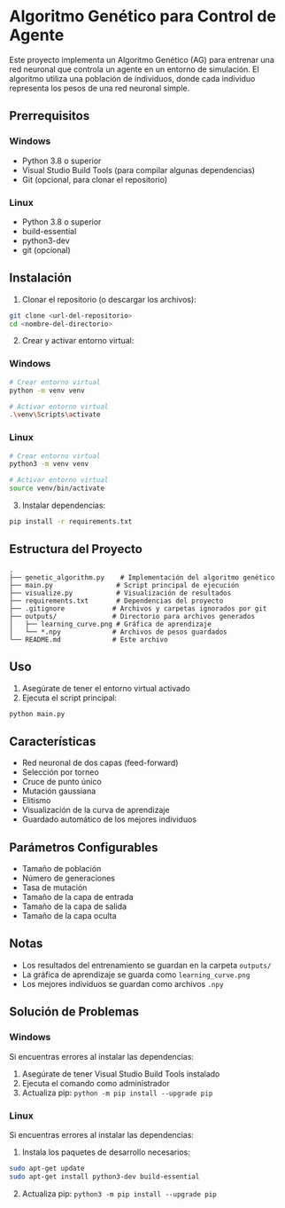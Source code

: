 # Algoritmo Genético para Control de Agente

Este proyecto implementa un Algoritmo Genético (AG) para entrenar una red neuronal que controla un agente en un entorno de simulación. El algoritmo utiliza una población de individuos, donde cada individuo representa los pesos de una red neuronal simple.

## Prerrequisitos

### Windows
- Python 3.8 o superior
- Visual Studio Build Tools (para compilar algunas dependencias)
- Git (opcional, para clonar el repositorio)

### Linux
- Python 3.8 o superior
- build-essential
- python3-dev
- git (opcional)

## Instalación

1. Clonar el repositorio (o descargar los archivos):
```bash
git clone <url-del-repositorio>
cd <nombre-del-directorio>
```

2. Crear y activar entorno virtual:

### Windows
```bash
# Crear entorno virtual
python -m venv venv

# Activar entorno virtual
.\venv\Scripts\activate
```

### Linux
```bash
# Crear entorno virtual
python3 -m venv venv

# Activar entorno virtual
source venv/bin/activate
```

3. Instalar dependencias:
```bash
pip install -r requirements.txt
```

## Estructura del Proyecto
```
.
├── genetic_algorithm.py    # Implementación del algoritmo genético
├── main.py                # Script principal de ejecución
├── visualize.py           # Visualización de resultados
├── requirements.txt       # Dependencias del proyecto
├── .gitignore            # Archivos y carpetas ignorados por git
├── outputs/              # Directorio para archivos generados
│   ├── learning_curve.png # Gráfica de aprendizaje
│   └── *.npy             # Archivos de pesos guardados
└── README.md             # Este archivo
```

## Uso

1. Asegúrate de tener el entorno virtual activado
2. Ejecuta el script principal:
```python
python main.py
```

## Características
- Red neuronal de dos capas (feed-forward)
- Selección por torneo
- Cruce de punto único
- Mutación gaussiana
- Elitismo
- Visualización de la curva de aprendizaje
- Guardado automático de los mejores individuos

## Parámetros Configurables
- Tamaño de población
- Número de generaciones
- Tasa de mutación
- Tamaño de la capa de entrada
- Tamaño de la capa de salida
- Tamaño de la capa oculta

## Notas
- Los resultados del entrenamiento se guardan en la carpeta `outputs/`
- La gráfica de aprendizaje se guarda como `learning_curve.png`
- Los mejores individuos se guardan como archivos `.npy`

## Solución de Problemas

### Windows
Si encuentras errores al instalar las dependencias:
1. Asegúrate de tener Visual Studio Build Tools instalado
2. Ejecuta el comando como administrador
3. Actualiza pip: `python -m pip install --upgrade pip`

### Linux
Si encuentras errores al instalar las dependencias:
1. Instala los paquetes de desarrollo necesarios:
```bash
sudo apt-get update
sudo apt-get install python3-dev build-essential
```
2. Actualiza pip: `python3 -m pip install --upgrade pip` 